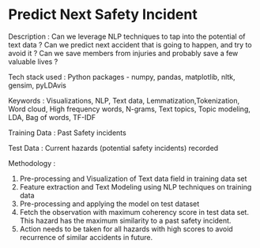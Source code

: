# Predict Next Safety Incident
Description : Can we leverage NLP techniques to tap into the potential of text data ? Can we predict next accident that is going to happen, and try to avoid it ? Can we save members from injuries and probably save a few valuable lives ?

Tech stack used : Python packages - numpy, pandas, matplotlib, nltk, gensim, pyLDAvis

Keywords : Visualizations, NLP, Text data, Lemmatization,Tokenization, Word cloud, High frequency words, N-grams, Text topics, Topic modeling, LDA, Bag of words, TF-IDF

Training Data : Past Safety incidents

Test Data : Current hazards (potential safety incidents) recorded 

Methodology : 

1) Pre-processing and Visualization of Text data field in training data set 
2) Feature extraction and Text Modeling using NLP techniques on training data
3) Pre-processing and applying the model on test dataset
4) Fetch the observation with maximum coherency score in test data set. This hazard has the maximum similarity to a past safety incident.
5) Action needs to be taken for all hazards with high scores to avoid recurrence of similar accidents in future.

